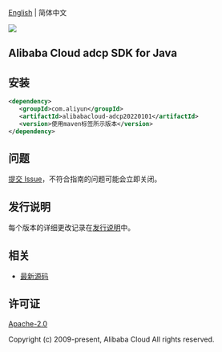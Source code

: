 [English](README.md) | 简体中文

![](https://aliyunsdk-pages.alicdn.com/icons/AlibabaCloud.svg)

## Alibaba Cloud adcp SDK for Java

## 安装

```xml
<dependency>
   <groupId>com.aliyun</groupId>
   <artifactId>alibabacloud-adcp20220101</artifactId>
   <version>使用maven标签所示版本</version>
</dependency>
```

## 问题

[提交 Issue](https://github.com/aliyun/alibabacloud-java-async-sdk/issues/new)，不符合指南的问题可能会立即关闭。

## 发行说明

每个版本的详细更改记录在[发行说明](./ChangeLog.txt)中。

## 相关

- [最新源码](https://github.com/aliyun/alibabacloud-async-java-sdk/)

## 许可证

[Apache-2.0](http://www.apache.org/licenses/LICENSE-2.0)

Copyright (c) 2009-present, Alibaba Cloud All rights reserved.
